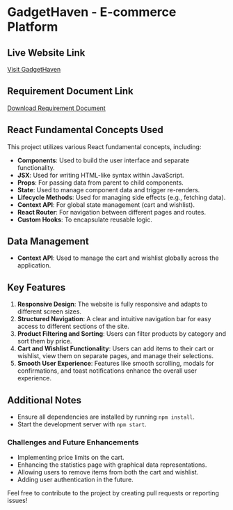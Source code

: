 # GadgetHaven - E-commerce Platform

## Live Website Link
[Visit GadgetHaven](https://bespoke-queijadas-865386.netlify.app/)

## Requirement Document Link
[Download Requirement Document]()


## React Fundamental Concepts Used
This project utilizes various React fundamental concepts, including:
- **Components**: Used to build the user interface and separate functionality.
- **JSX**: Used for writing HTML-like syntax within JavaScript.
- **Props**: For passing data from parent to child components.
- **State**: Used to manage component data and trigger re-renders.
- **Lifecycle Methods**: Used for managing side effects (e.g., fetching data).
- **Context API**: For global state management (cart and wishlist).
- **React Router**: For navigation between different pages and routes.
- **Custom Hooks**: To encapsulate reusable logic.

## Data Management
- **Context API**: Used to manage the cart and wishlist globally across the application.

## Key Features
1. **Responsive Design**: The website is fully responsive and adapts to different screen sizes.
2. **Structured Navigation**: A clear and intuitive navigation bar for easy access to different sections of the site.
3. **Product Filtering and Sorting**: Users can filter products by category and sort them by price.
4. **Cart and Wishlist Functionality**: Users can add items to their cart or wishlist, view them on separate pages, and manage their selections.
5. **Smooth User Experience**: Features like smooth scrolling, modals for confirmations, and toast notifications enhance the overall user experience.

## Additional Notes
- Ensure all dependencies are installed by running `npm install`.
- Start the development server with `npm start`.

### Challenges and Future Enhancements
- Implementing price limits on the cart.
- Enhancing the statistics page with graphical data representations.
- Allowing users to remove items from both the cart and wishlist.
- Adding user authentication in the future.

Feel free to contribute to the project by creating pull requests or reporting issues!
